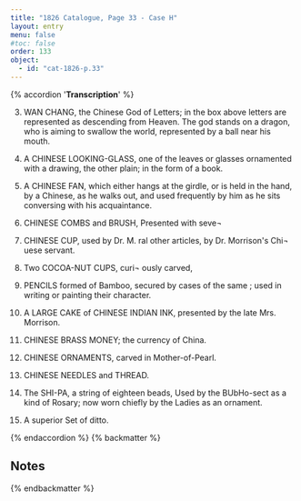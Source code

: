 ```yaml
---
title: "1826 Catalogue, Page 33 - Case H"
layout: entry
menu: false
#toc: false
order: 133
object:
  - id: "cat-1826-p.33"
---
```

{% accordion '**Transcription**' %}

3. WAN CHANG, the Chinese God of Letters; in the
box above letters are represented as descending from
Heaven. The god stands on a dragon, who is aiming
to swallow the world, represented by a ball near his
mouth.

1. A CHINESE LOOKING-GLASS, one of the leaves
or glasses ornamented with a drawing, the other plain;
in the form of a book.

2. A CHINESE FAN, which either hangs at the girdle,
or is held in the hand, by a Chinese, as he walks out,
and used frequently by him as he sits conversing with
his acquaintance.

3. CHINESE COMBS and BRUSH,
Presented with seve¬

4. CHINESE CUP, used by Dr. M.
ral other articles, by
Dr. Morrison's Chi¬
uese servant.

5. Two COCOA-NUT CUPS, curi¬
ously carved,

6. PENCILS formed of Bamboo, secured by cases of the
same ; used in writing or painting their character.

7. A LARGE CAKE of CHINESE INDIAN INK,
presented by the late Mrs. Morrison.

8. CHINESE BRASS MONEY; the currency of China.

9. CHINESE ORNAMENTS, carved in Mother-of-Pearl.

10. CHINESE NEEDLES and THREAD.

11. The SHI-PA, a string of eighteen beads,
Used by the BUbHo-sect as a kind of Rosary; now worn
chiefly by the Ladies as an ornament.

12. A superior Set of ditto.

{% endaccordion %}
{% backmatter %}

## Notes

[^1]:
[^2]:
[^3]:
[^4]:
[^5]:
[^6]:
[^7]:
[^8]:
[^9]:
[^10]:
[^11]:
[^12]:
[^13]:
[^14]:

{% endbackmatter %}

